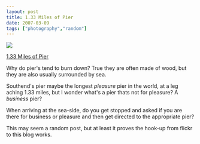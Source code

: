 ```yaml
---
layout: post
title: 1.33 Miles of Pier
date: 2007-03-09
tags: ["photography","random"]
---
```


[![](https://farm1.static.flickr.com/141/402513203_481db6b730_m.jpg)](http://www.flickr.com/photos/knolleary/402513203/ "photo sharing")

[1.33 Miles of Pier](http://www.flickr.com/photos/knolleary/402513203/)

Why do pier's tend to burn down? True they are often made of wood, but they are also usually surrounded by sea.  

Southend's pier maybe the longest _pleasure_ pier in the world, at a leg aching 1.33 miles, but I wonder what's a pier thats not for pleasure? A _business_ pier?  

When arriving at the sea-side, do you get stopped and asked if you are there for business or pleasure and then get directed to the appropriate pier?  

This may seem a random post, but at least it proves the hook-up from flickr to this blog works.
